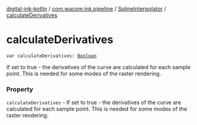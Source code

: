 [digital-ink-kotlin](../../index.md) / [com.wacom.ink.pipeline](../index.md) / [SplineInterpolator](index.md) / [calculateDerivatives](./calculate-derivatives.md)

# calculateDerivatives

`var calculateDerivatives: `[`Boolean`](https://kotlinlang.org/api/latest/jvm/stdlib/kotlin/-boolean/index.html)

If set to true - the derivatives of the curve are calculated for each sample point. This is needed for some modes of the raster rendering.

### Property

`calculateDerivatives` - If set to true - the derivatives of the curve are calculated for each sample point. This is needed for some modes of the raster rendering.